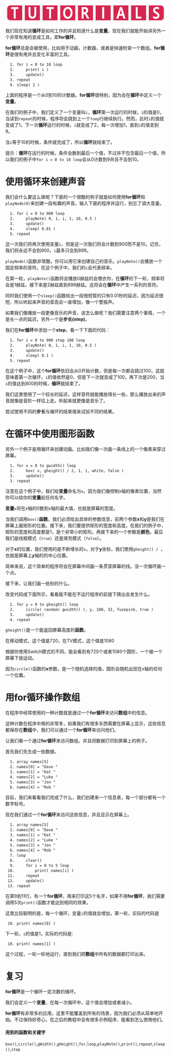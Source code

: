 ![avatar](../_images/HelpTutorial.png)

我们现在知道**循环**是如何工作的并且知道什么是**变量**。现在我们就能开始讲另外一个非常有用的变成工具，即**for循环**。

**for循环**总是会被使用，比如用于动画，计数器，或者是快速检查一个数组。**for循环**是很有用并且变化丰富的工具。

```
  1. for i = 0 to 10 loop
  2.     print( i )
  3.     update()
  3. repeat
  4. sleep( 2 )
```

上面的程序是一个从0到10的计数器。**for循环**很特别，因为会在**循环**中定义一个**变量**。

在我们的例子中，我们定义了一个变量叫```i```，**循环**第一次运行的时候，```i```的值是0，当读到```repeat```的时候，程序将会跳到上一个```loop```行继续执行。然而，此时```i```的值就变成了1，下一次**循环**运行的时候，```i```就变成了2，每一次增加1，直到```i```的值变到9。

当```i```等于10的时候，条件就完成了，所以**循环**就结束了。

提示：**循环**在运行的时候，条件会数到最后一个值，不过并不包含最后一个值，所以我们的例子中```for i = 0 to 10 loop```会从0计数到9并且不会到10。

# 使用循环来创建声音

我们会什么要这么做呢？下面的一个很酷的例子就是如何使用**for循环**和```playNode(0)```来创建一段有趣的声音。输入下面的程序并运行，别忘了调大音量。

```
  1. for i = 0 to 900 loop
  2.     playNote( 0, 1, i, 1, 10, 0.5 )
  3.     update()
  4.     sleep( 0.01 )
  5. repeat
```

这一次我们将再次使用变量```i```，但是这一次我们将会计数到900而不是10。记住，我们将永远不会到900，```i```最多只会到899。

```playNode()```函数非常酷，你可以用它来创建自己的音乐。```playNote()```会播放一个固定频率的音符。在这个例子中，我们的```i```会代表频率。

在第一轮，```playNote()```函数将会播放0赫兹的会僧衣你，在**循环**的下一轮，频率将会是1赫兹，接下来是2赫兹直到899赫兹。这将会在**循环**中产生一系列的音符。

同时我们使用一个```sleep()```函数给出一段很短暂的只有0.01秒的延迟，因为延迟很短，所以听起来声音的音高会一直增加，像一个警报声。

如果我们像播放一段更像音乐的声音，该怎么做呢？我们需要注意两个事情，一个是长一点的延迟，另外一个是**步长(step)**。

我们在**for循环**中添加一个**step**，看一下下面的代码：

```
  1. for i = 0 to 900 step 100 loop
  2.     playNote( 0, 1, i, 1, 10, 0.5 )
  3.     update()
  4.     sleep( 0.1 )
  5. repeat
```
在这个例子中，这个**for循环**依旧会从0开始计数，但是每一次都会跳过100，这就意味着第一次循环，```i```的值依然是0，但是下一次就变成了100，再下次是200，当```i```的值达到800的时候，**循环**就结束了。

我们这里使用了一个较长的延迟，这样音符就能播放得长一些，那么播放出来的声音就像是音阶一样往上走。听起来就更像是音乐了。

尝试使用不同的**步长**与循环的结束值来试验不同的结果。

# 在循环中使用图形函数

另外一个例子是用循环来创建动画。比如我们像一次画一条线上的一个像素来穿过屏幕。

```
  1. for x = 0 to gwidth() loop
  2.     box( x, gheight() / 2, 1, 1, white, false )
  3.     update()
  3. repeat
```

注意在这个例子中，我们给**变量**命名为```x```。因为我们像控制x轴的像素位置，当然你可以给你的**变量**起任何名字。

**变量**```x```将在x轴的0数到x轴的最大值，也就是屏幕的宽度。

当我们调用```box()```**函数**，我们必须给出具体的参数信息，前两个参数**x**和**y**是我们在屏幕上画矩形的位置。接下来，我们要提供矩形的宽度和高度。在我们的例子中，矩形的宽度和高度都是1，是个非常小的矩形。再接下来的一个参数是**颜色**，最后我们是线框模式（```true```）还是填充模式（```false```）。

对于**x**的位置，我们使用的是不断增长的```x```，对于**y**坐标，我们使用```gheight() / ```，也就是屏幕上***y***轴的的中心位置。

简单来说，这个简单的程序将会在屏幕中间画一条贯穿屏幕的线。没一次循环画一个点。

接下来，让我们画一些别的什么。

改变代码成下面所示，看看能不能在不运行程序的前提下猜出会发生什么。

```
  1. for y = 0 to gheight() loop
  2.     circle( random( gwidth() ), y, 100, 32, fuzepink, true )
  3.     update()
  4. repeat
```

```gheight()```是一个能返回屏幕高度的**函数**。

在移动模式，这个值是720，在TV模式，这个值是1080

根据你使用Switch模式的不同，能会看到有720个或者1080个圆形，一个接一个屏幕下放运动。

因为```circle()```函数的**x**参数，是一个随机选择的值，圆形会随机出现在x轴的任何一个位置。

# 用for循环操作数组

在程序中经常使用的一种计数就是通过一个**for循环**来访问**数组**中的信息。

这种计数在程序中用的非常多，如果我们有很多东西需要在屏幕上显示，这些信息都保存在**数组**中，我们可以通过一个**for循环**来访问他们。

让我们看一个通过**for循环**来访问数组，并且将数据打印到屏幕上的例子。

首先我们先生成一些数据。

```
  1. array names[5]
  2. names[0] = "Dave "
  3. names[1] = "Kat "
  4. names[2] = "Luke "
  5. names[3] = "Jon "
  6. names[4] = "Rob "
```

目前，我们来看看我们完成了什么，我们创建来一个信息表，每一个部分都有一个数字标号。

现在我们通过一个**for循环**来访问这些信息，并且显示在屏幕上。

```
  1. array names[5]
  2. names[0] = "Dave "
  3. names[1] = "Kat "
  4. names[2] = "Luke "
  5. names[3] = "Jon "
  6. names[4] = "Rob "
  7. loop
  8.     clear()
  9.     for i = 0 to 5 loop
 10.         print( names[i] )
 11.     repeat
 12.     update()
 13. repeat
```

在第9到11行，有一个**for循环**，用来打印这5个名字，如果不用**for循环**，我们需要调用5次```print()```函数才能达到相同的效果。

这里比较聪明的是，每一个循环，变量```i```的值就会增加，第一轮，实际的代码是

```
 10. print( names[0] )
```

下一轮，```i```的值是1，实际的代码是:

```
 10. print( names[1] )
```

这个过程，一轮一轮地运行，直到我们把**数组**中所有的数据都打印出来。

# 复习

**for循环**是一个循环一定次数的循环。

我们会定义一个**变量**，在每一次循环中，这个值会增加或者减小。

**for循环**有非常多的应用，这里不能覆盖到所有的场景，因为我们必须从简单地开始。不过保持好奇心，在之后的教程中会有很多示例程序，能看到怎么使用他们。

#### 用到的函数和关键字

```box()```,```circle()```,```gWidth()```,```gHeight()```,```for```,```loop```,```playNote()```,```print()```,```repeat```,```sleep()```,```step```